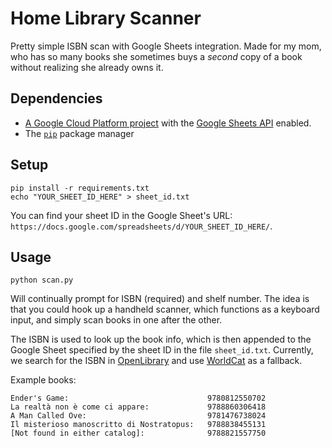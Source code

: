 # Home Library Scanner

Pretty simple ISBN scan with Google Sheets integration. Made for my mom, who has so many books she sometimes buys a *second* copy of a book without realizing she already owns it.

## Dependencies
- [A Google Cloud Platform project](https://developers.google.com/workspace/guides/create-project) with the [Google Sheets API](https://developers.google.com/sheets/api/quickstart/python) enabled.
- The [`pip`](https://pypi.org/project/pip/) package manager

## Setup
```
pip install -r requirements.txt
echo "YOUR_SHEET_ID_HERE" > sheet_id.txt
```

You can find your sheet ID in the Google Sheet's URL: `https://docs.google.com/spreadsheets/d/YOUR_SHEET_ID_HERE/`.

## Usage
```
python scan.py
```
Will continually prompt for ISBN (required) and shelf number. The idea is that you could hook up a handheld scanner, which functions as a keyboard input, and simply scan books in one after the other.

The ISBN is used to look up the book info, which is then appended to the Google Sheet specified by the sheet ID in the file `sheet_id.txt`. Currently, we search for the ISBN in [OpenLibrary](https://openlibrary.org/) and use [WorldCat](https://www.worldcat.org/) as a fallback.

Example books:
```
Ender's Game:                               9780812550702
La realtà non è come ci appare:             9788860306418
A Man Called Ove:                           9781476738024
Il misterioso manoscritto di Nostratopus:   9788838455131
[Not found in either catalog]:              9788821557750
```